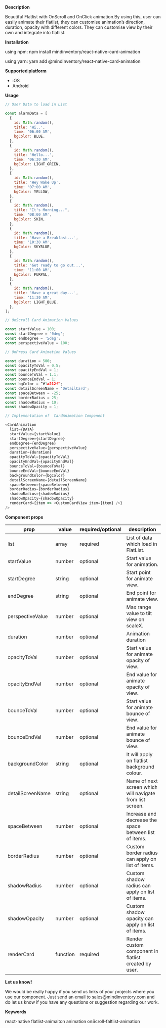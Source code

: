 **Description**

Beautiful Flatlist with OnScroll and OnClick animation.By using this, user can easily animate their flatlist, they can customise animation’s direction, duration, opacity with different colors. They can customise view by their own and integrate into flatlist.  

**Installation**

using npm:
npm install mindinventory/react-native-card-animation

using yarn:
yarn add @mindinventory/react-native-card-animation

**Supported platform**

* iOS
* Android

**Usage**
```js
// User Data to load in List

const alarmData = [
  {
    id: Math.random(),
    title: 'Hi..',
    time: '06:00 AM',
    bgColor: BLUE,
  },
  {
    id: Math.random(),
    title: 'Hello...',
    time: '06:30 AM',
    bgColor: LIGHT_GREEN,
  },
  {
    id: Math.random(),
    title: 'Hey Wake Up',
    time: '07:00 AM',
    bgColor: YELLOW,
  },
  {
    id: Math.random(),
    title: "It's Morning...",
    time: '08:00 AM',
    bgColor: SKIN,
  },
  {
    id: Math.random(),
    title: 'Have a Breakfast...',
    time: '10:30 AM',
    bgColor: SKYBLUE,
  },
  {
    id: Math.random(),
    title: 'Get ready to go out...',
    time: '11:00 AM',
    bgColor: PURPAL,
  },
  {
    id: Math.random(),
    title: 'Have a great day...',
    time: '11:30 AM',
    bgColor: LIGHT_BLUE,
  },
];

// OnScroll Card Animation Values

const startValue = 100;
const startDegree = '0deg';
const endDegree = '5deg';
const perspectiveValue = 100;

// OnPress Card Animation Values

const duration = 500;
const opacityToVal = 0.5;
const opacityEndVal = 1;
const bounceToVal = 1.1;
const bounceEndVal = 1;
const bgColor = “#1a212f”;
const detailScreenName = 'DetailCard';
const spaceBetween = -25;
const borderRadius = 25;
const shadowRadius = 10;
const shadowOpacity = 1;

// Implementation of  CardAnimation Component 

<CardAnimation
  list={DATA}
  startValue={startValue}
  startDegree={startDegree}
  endDegree={endDegree}
  perspectiveValue={perspectiveValue}
  duration={duration}
  opacityToVal={opacityToVal}
  opacityEndVal={opacityEndVal}
  bounceToVal={bounceToVal}
  bounceEndVal={bounceEndVal}
  backgroundColor={bgColor}
  detailScreenName={detailScreenName}
  spaceBetween={spaceBetween}
  borderRadius={borderRadius}
  shadowRadius={shadowRadius}
  shadowOpacity={shadowOpacity}
  renderCard={item => <CustomCardView item={item} />}
/>
```

**Component props**

| prop              | value        | required/optional	| description                                               |
| ------            | ------       | ------             | ------                                                    |
| list	            | array	       | required	          | List of data which load in FlatList.                      |
| startValue	      | number	     | optional	          | Start value for animation.                                |
| startDegree	      | string	     | optional	          | Start point for animate view.                             |
| endDegree	        | string	     | optional	          | End point for animate view.                               |
| perspectiveValue	| number	     | optional	          | Max range value to tilt view on scaleX.                   |
| duration	        | number	     | optional	          | Animation duration                                        |
| opacityToVal	    | number	     | optional	          | Start value for animate opacity of view.                  |
| opacityEndVal	    | number	     | optional	          | End value for animate opacity of view.                    |
| bounceToVal	      | number	     | optional	          | Start value for animate bounce of view.                   |
| bounceEndVal	    | number	     | optional	          | End value for animate bounce of view.                     |
| backgroundColor	  | string	     | optional	          | It will apply on flatlist background colour.              |
| detailScreenName	| string	     | optional	          | Name of next screen which will navigate from list screen. |
| spaceBetween	    | number	     | optional	          | Increase and decrease the space between list of items.    |
| borderRadius	    | number	     | optional	          | Custom border radius can apply on list of items.          |
| shadowRadius	    | number	     | optional	          | Custom shadow radius can apply on list of items.          |
| shadowOpacity	    | number	     | optional	          | Custom shadow opacity can apply on list of items.         |
| renderCard	      | function	   | required	          | Render custom component in flatlist created by user.      |

**Let us know!**

We would be really happy if you send us links of your projects where you use our component. Just send an email to sales@mindinventory.com and do let us know if you have any questions or suggestion regarding our work.

**Keywords**

react-native flatlist-animaiton animation onScroll-faltlist-animation
